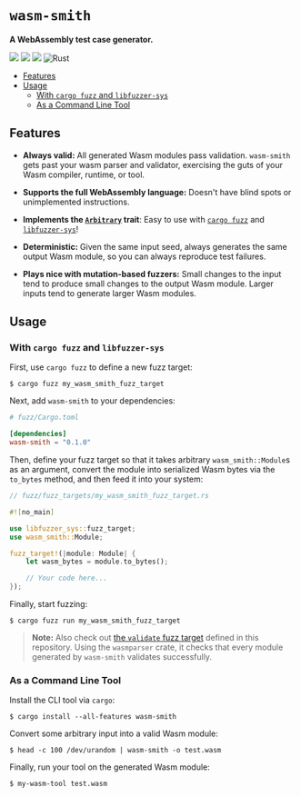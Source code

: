 # `wasm-smith`

**A WebAssembly test case generator.**

[![](https://docs.rs/wasm-smith/badge.svg)](https://docs.rs/wasm-smith/)
[![](https://img.shields.io/crates/v/wasm-smith.svg)](https://crates.io/crates/wasm-smith)
[![](https://img.shields.io/crates/d/wasm-smith.svg)](https://crates.io/crates/wasm-smith)
![Rust](https://github.com/fitzgen/wasm-smith/workflows/Rust/badge.svg)

* [Features](#features)
* [Usage](#usage)
  * [With `cargo fuzz` and `libfuzzer-sys`](#with-cargo-fuzz-and-libfuzzer-sys)
  * [As a Command Line Tool](#as-a-command-line-tool)

## Features

* **Always valid:** All generated Wasm modules pass validation. `wasm-smith`
  gets past your wasm parser and validator, exercising the guts of your Wasm
  compiler, runtime, or tool.

* **Supports the full WebAssembly language:** Doesn't have blind spots or
  unimplemented instructions.

* **Implements the
  [`Arbitrary`](https://docs.rs/arbitrary/*/arbitrary/trait.Arbitrary.html)
  trait**: Easy to use with [`cargo
  fuzz`](https://github.com/rust-fuzz/cargo-fuzz) and
  [`libfuzzer-sys`](https://github.com/rust-fuzz/libfuzzer)!

* **Deterministic:** Given the same input seed, always generates the same output
  Wasm module, so you can always reproduce test failures.

* **Plays nice with mutation-based fuzzers:** Small changes to the input tend to
  produce small changes to the output Wasm module. Larger inputs tend to
  generate larger Wasm modules.

## Usage

### With `cargo fuzz` and `libfuzzer-sys`

First, use `cargo fuzz` to define a new fuzz target:

```shell
$ cargo fuzz my_wasm_smith_fuzz_target
```

Next, add `wasm-smith` to your dependencies:

```toml
# fuzz/Cargo.toml

[dependencies]
wasm-smith = "0.1.0"
```

Then, define your fuzz target so that it takes arbitrary `wasm_smith::Module`s
as an argument, convert the module into serialized Wasm bytes via the `to_bytes`
method, and then feed it into your system:

```rust
// fuzz/fuzz_targets/my_wasm_smith_fuzz_target.rs

#![no_main]

use libfuzzer_sys::fuzz_target;
use wasm_smith::Module;

fuzz_target!(|module: Module| {
    let wasm_bytes = module.to_bytes();

    // Your code here...
});
```

Finally, start fuzzing:

```shell
$ cargo fuzz run my_wasm_smith_fuzz_target
```

> **Note:** Also check out [the `validate` fuzz
> target](https://github.com/fitzgen/wasm-smith/blob/main/fuzz/fuzz_targets/validate.rs)
> defined in this repository. Using the `wasmparser` crate, it checks that every
> module generated by `wasm-smith` validates successfully.

### As a Command Line Tool

Install the CLI tool via `cargo`:

```shell
$ cargo install --all-features wasm-smith
```

Convert some arbitrary input into a valid Wasm module:

```shell
$ head -c 100 /dev/urandom | wasm-smith -o test.wasm
```

Finally, run your tool on the generated Wasm module:

```shell
$ my-wasm-tool test.wasm
```
